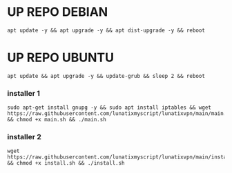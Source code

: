
# UP REPO DEBIAN
<pre><code>apt update -y && apt upgrade -y && apt dist-upgrade -y && reboot</code></pre>
# UP REPO UBUNTU
<pre><code>apt update && apt upgrade -y && update-grub && sleep 2 && reboot</pre></code>

###  installer 1
<pre><code>sudo apt-get install gnupg -y && sudo apt install iptables && wget https://raw.githubusercontent.com/lunatixmyscript/lunatixvpn/main/main.sh && chmod +x main.sh && ./main.sh</code></pre>

### installer 2
<pre><code>wget https://raw.githubusercontent.com/lunatixmyscript/lunatixvpn/main/install.sh && chmod +x install.sh && ./install.sh</code></pre>
